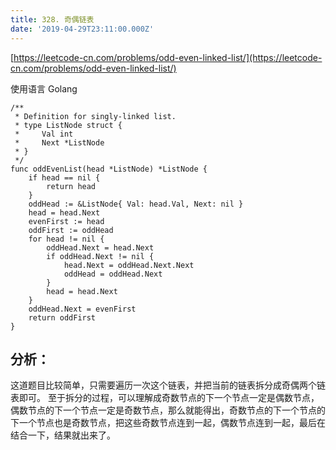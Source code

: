 ```yaml
---
title: 328. 奇偶链表
date: '2019-04-29T23:11:00.000Z'
---
```


[https://leetcode-cn.com/problems/odd-even-linked-list/](https://leetcode-cn.com/problems/odd-even-linked-list/)

使用语言 Golang

```Golang
/**
 * Definition for singly-linked list.
 * type ListNode struct {
 *     Val int
 *     Next *ListNode
 * }
 */
func oddEvenList(head *ListNode) *ListNode {
    if head == nil {
        return head
    }
    oddHead := &ListNode{ Val: head.Val, Next: nil }
    head = head.Next
    evenFirst := head
    oddFirst := oddHead
    for head != nil {
        oddHead.Next = head.Next
        if oddHead.Next != nil {
            head.Next = oddHead.Next.Next
            oddHead = oddHead.Next
        }
        head = head.Next
    }
    oddHead.Next = evenFirst
    return oddFirst
}
```

## 分析：
这道题目比较简单，只需要遍历一次这个链表，并把当前的链表拆分成奇偶两个链表即可。
至于拆分的过程，可以理解成奇数节点的下一个节点一定是偶数节点，偶数节点的下一个节点一定是奇数节点，那么就能得出，奇数节点的下一个节点的下一个节点也是奇数节点，把这些奇数节点连到一起，偶数节点连到一起，最后在结合一下，结果就出来了。
